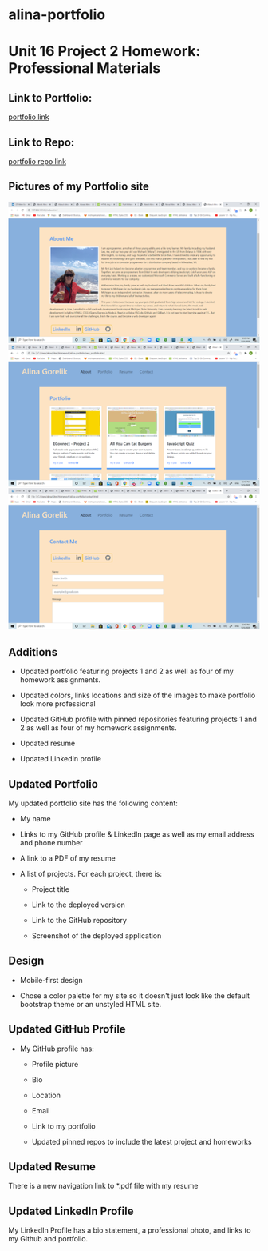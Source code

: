 # alina-portfolio

# Unit 16 Project 2 Homework: Professional Materials

## Link to Portfolio:

[portfolio link](https://agorelik2.github.io/alina-portfolio/)

## Link to Repo:

[portfolio repo link](https://github.com/agorelik2/alina-portfolio)

## Pictures of my Portfolio site

![portfolio about me](./assets/images/about_me.png)
![portfolio projects](./assets/images/portfolio.png)
![portfolio contact](./assets/images/contact.png)

## Additions

- Updated portfolio featuring projects 1 and 2 as well as four of my homework assignments.

- Updated colors, links locations and size of the images to make portfolio look more professional

- Updated GitHub profile with pinned repositories featuring projects 1 and 2 as well as four of my homework assignments.

- Updated resume

- Updated LinkedIn profile

## Updated Portfolio

My updated portfolio site has the following content:

- My name

- Links to my GitHub profile & LinkedIn page as well as my email address and phone number

- A link to a PDF of my resume

- A list of projects. For each project, there is:

  - Project title

  - Link to the deployed version

  - Link to the GitHub repository

  - Screenshot of the deployed application

## Design

- Mobile-first design

- Chose a color palette for my site so it doesn't just look like the default bootstrap theme or an unstyled HTML site.

## Updated GitHub Profile

- My GitHub profile has:

  - Profile picture

  - Bio

  - Location

  - Email

  - Link to my portfolio

  - Updated pinned repos to include the latest project and homeworks

## Updated Resume

There is a new navigation link to \*.pdf file with my resume

## Updated LinkedIn Profile

My LinkedIn Profile has a bio statement, a professional photo, and links to my Github and portfolio.
